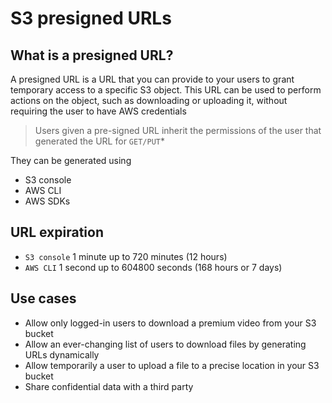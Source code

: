 # S3 presigned URLs

## What is a presigned URL?

A presigned URL is a URL that you can provide to your users to grant temporary access to a specific S3 object. This URL can be used to perform actions on the object, such as downloading or uploading it, without requiring the user to have AWS credentials

> Users given a pre-signed URL inherit the permissions of the user that generated the URL for `GET/PUT`*

They can be generated using

- S3 console
- AWS CLI
- AWS SDKs

## URL expiration

- `S3 console` 1 minute up to 720 minutes (12 hours)
- `AWS CLI` 1 second up to 604800 seconds (168 hours or 7 days)

## Use cases

- Allow only logged-in users to download a premium video from your S3 bucket
- Allow an ever-changing list of users to download files by generating URLs dynamically
- Allow temporarily a user to upload a file to a precise location in your S3 bucket
- Share confidential data with a third party
